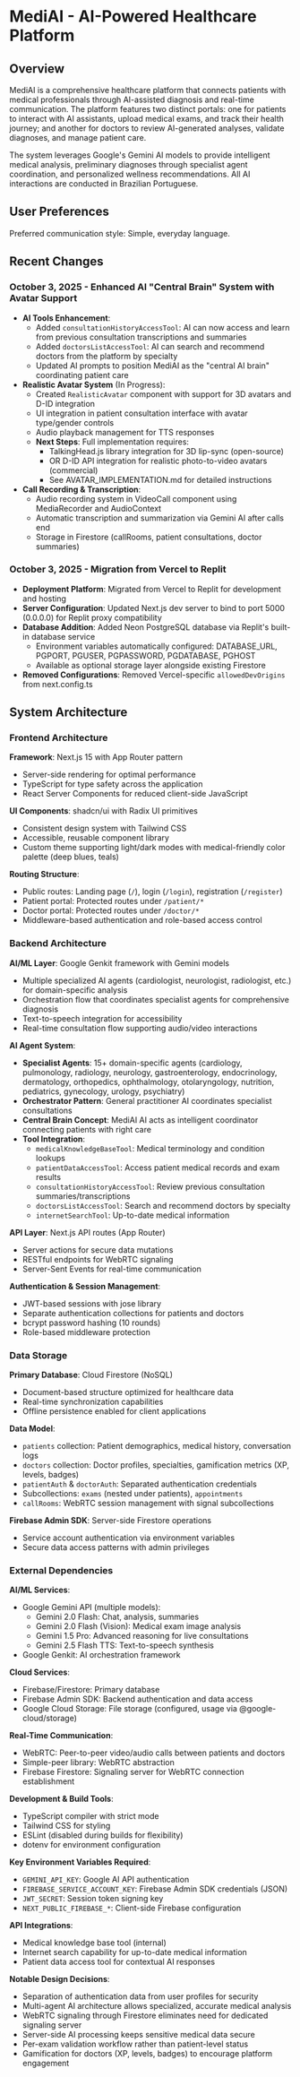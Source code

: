 # MediAI - AI-Powered Healthcare Platform

## Overview

MediAI is a comprehensive healthcare platform that connects patients with medical professionals through AI-assisted diagnosis and real-time communication. The platform features two distinct portals: one for patients to interact with AI assistants, upload medical exams, and track their health journey; and another for doctors to review AI-generated analyses, validate diagnoses, and manage patient care.

The system leverages Google's Gemini AI models to provide intelligent medical analysis, preliminary diagnoses through specialist agent coordination, and personalized wellness recommendations. All AI interactions are conducted in Brazilian Portuguese.

## User Preferences

Preferred communication style: Simple, everyday language.

## Recent Changes

### October 3, 2025 - Enhanced AI "Central Brain" System with Avatar Support
- **AI Tools Enhancement**:
  - Added `consultationHistoryAccessTool`: AI can now access and learn from previous consultation transcriptions and summaries
  - Added `doctorsListAccessTool`: AI can search and recommend doctors from the platform by specialty
  - Updated AI prompts to position MediAI as the "central AI brain" coordinating patient care
- **Realistic Avatar System** (In Progress):
  - Created `RealisticAvatar` component with support for 3D avatars and D-ID integration
  - UI integration in patient consultation interface with avatar type/gender controls
  - Audio playback management for TTS responses
  - **Next Steps**: Full implementation requires:
    - TalkingHead.js library integration for 3D lip-sync (open-source)
    - OR D-ID API integration for realistic photo-to-video avatars (commercial)
    - See AVATAR_IMPLEMENTATION.md for detailed instructions
- **Call Recording & Transcription**:
  - Audio recording system in VideoCall component using MediaRecorder and AudioContext
  - Automatic transcription and summarization via Gemini AI after calls end
  - Storage in Firestore (callRooms, patient consultations, doctor summaries)

### October 3, 2025 - Migration from Vercel to Replit
- **Deployment Platform**: Migrated from Vercel to Replit for development and hosting
- **Server Configuration**: Updated Next.js dev server to bind to port 5000 (0.0.0.0) for Replit proxy compatibility
- **Database Addition**: Added Neon PostgreSQL database via Replit's built-in database service
  - Environment variables automatically configured: DATABASE_URL, PGPORT, PGUSER, PGPASSWORD, PGDATABASE, PGHOST
  - Available as optional storage layer alongside existing Firestore
- **Removed Configurations**: Removed Vercel-specific `allowedDevOrigins` from next.config.ts

## System Architecture

### Frontend Architecture

**Framework**: Next.js 15 with App Router pattern
- Server-side rendering for optimal performance
- TypeScript for type safety across the application
- React Server Components for reduced client-side JavaScript

**UI Components**: shadcn/ui with Radix UI primitives
- Consistent design system with Tailwind CSS
- Accessible, reusable component library
- Custom theme supporting light/dark modes with medical-friendly color palette (deep blues, teals)

**Routing Structure**:
- Public routes: Landing page (`/`), login (`/login`), registration (`/register`)
- Patient portal: Protected routes under `/patient/*`
- Doctor portal: Protected routes under `/doctor/*`
- Middleware-based authentication and role-based access control

### Backend Architecture

**AI/ML Layer**: Google Genkit framework with Gemini models
- Multiple specialized AI agents (cardiologist, neurologist, radiologist, etc.) for domain-specific analysis
- Orchestration flow that coordinates specialist agents for comprehensive diagnosis
- Text-to-speech integration for accessibility
- Real-time consultation flow supporting audio/video interactions

**AI Agent System**:
- **Specialist Agents**: 15+ domain-specific agents (cardiology, pulmonology, radiology, neurology, gastroenterology, endocrinology, dermatology, orthopedics, ophthalmology, otolaryngology, nutrition, pediatrics, gynecology, urology, psychiatry)
- **Orchestrator Pattern**: General practitioner AI coordinates specialist consultations
- **Central Brain Concept**: MediAI AI acts as intelligent coordinator connecting patients with right care
- **Tool Integration**:
  - `medicalKnowledgeBaseTool`: Medical terminology and condition lookups
  - `patientDataAccessTool`: Access patient medical records and exam results
  - `consultationHistoryAccessTool`: Review previous consultation summaries/transcriptions
  - `doctorsListAccessTool`: Search and recommend doctors by specialty
  - `internetSearchTool`: Up-to-date medical information

**API Layer**: Next.js API routes (App Router)
- Server actions for secure data mutations
- RESTful endpoints for WebRTC signaling
- Server-Sent Events for real-time communication

**Authentication & Session Management**:
- JWT-based sessions with jose library
- Separate authentication collections for patients and doctors
- bcrypt password hashing (10 rounds)
- Role-based middleware protection

### Data Storage

**Primary Database**: Cloud Firestore (NoSQL)
- Document-based structure optimized for healthcare data
- Real-time synchronization capabilities
- Offline persistence enabled for client applications

**Data Model**:
- `patients` collection: Patient demographics, medical history, conversation logs
- `doctors` collection: Doctor profiles, specialties, gamification metrics (XP, levels, badges)
- `patientAuth` & `doctorAuth`: Separated authentication credentials
- Subcollections: `exams` (nested under patients), `appointments`
- `callRooms`: WebRTC session management with signal subcollections

**Firebase Admin SDK**: Server-side Firestore operations
- Service account authentication via environment variables
- Secure data access patterns with admin privileges

### External Dependencies

**AI/ML Services**:
- Google Gemini API (multiple models):
  - Gemini 2.0 Flash: Chat, analysis, summaries
  - Gemini 2.0 Flash (Vision): Medical exam image analysis
  - Gemini 1.5 Pro: Advanced reasoning for live consultations
  - Gemini 2.5 Flash TTS: Text-to-speech synthesis
- Google Genkit: AI orchestration framework

**Cloud Services**:
- Firebase/Firestore: Primary database
- Firebase Admin SDK: Backend authentication and data access
- Google Cloud Storage: File storage (configured, usage via @google-cloud/storage)

**Real-Time Communication**:
- WebRTC: Peer-to-peer video/audio calls between patients and doctors
- Simple-peer library: WebRTC abstraction
- Firebase Firestore: Signaling server for WebRTC connection establishment

**Development & Build Tools**:
- TypeScript compiler with strict mode
- Tailwind CSS for styling
- ESLint (disabled during builds for flexibility)
- dotenv for environment configuration

**Key Environment Variables Required**:
- `GEMINI_API_KEY`: Google AI API authentication
- `FIREBASE_SERVICE_ACCOUNT_KEY`: Firebase Admin SDK credentials (JSON)
- `JWT_SECRET`: Session token signing key
- `NEXT_PUBLIC_FIREBASE_*`: Client-side Firebase configuration

**API Integrations**:
- Medical knowledge base tool (internal)
- Internet search capability for up-to-date medical information
- Patient data access tool for contextual AI responses

**Notable Design Decisions**:
- Separation of authentication data from user profiles for security
- Multi-agent AI architecture allows specialized, accurate medical analysis
- WebRTC signaling through Firestore eliminates need for dedicated signaling server
- Server-side AI processing keeps sensitive medical data secure
- Per-exam validation workflow rather than patient-level status
- Gamification for doctors (XP, levels, badges) to encourage platform engagement